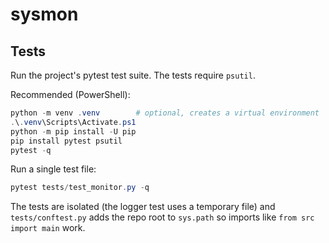 # sysmon

## Tests

Run the project's pytest test suite. The tests require `psutil`.

Recommended (PowerShell):

```powershell
python -m venv .venv        # optional, creates a virtual environment
.\.venv\Scripts\Activate.ps1
python -m pip install -U pip
pip install pytest psutil
pytest -q
```

Run a single test file:

```powershell
pytest tests/test_monitor.py -q
```

The tests are isolated (the logger test uses a temporary file) and `tests/conftest.py` adds the repo root to `sys.path` so imports like `from src import main` work.